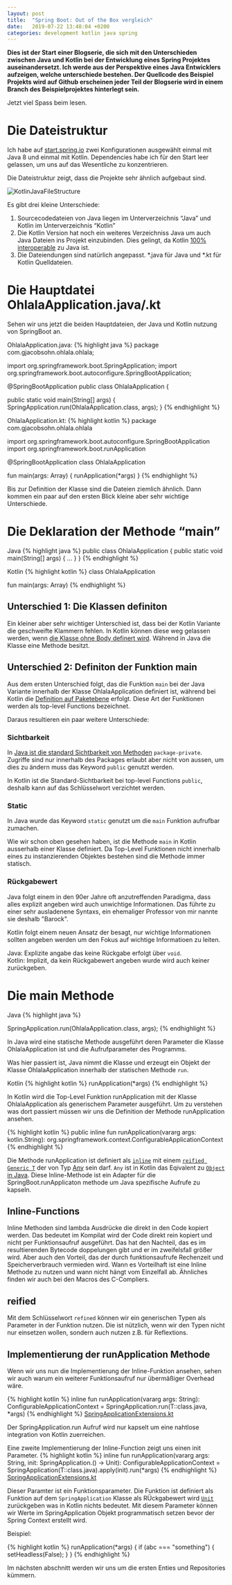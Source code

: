 ```yaml
---
layout: post
title:  "Spring Boot: Out of the Box vergleich"
date:   2019-07-22 13:48:04 +0200
categories: development kotlin java spring
---
```


**Dies ist der Start einer Blogserie, die sich mit den Unterschieden zwischen Java und Kotlin bei der Entwicklung 
eines Spring Projektes auseinandersetzt. Ich werde aus der Perspektive eines Java Entwicklers aufzeigen, welche 
unterschiede bestehen. Der Quellcode des Beispiel Projekts wird auf Github erscheinen jeder Teil der Blogserie wird 
in einem Branch des Beispielprojektes hinterlegt sein.**

Jetzt viel Spass beim lesen.


# Die Dateistruktur
Ich habe auf [start.spring.io](https://start.spring.io/) zwei Konfigurationen ausgewählt einmal mit Java 8 und einmal mit Kotlin.
Dependencies habe ich für den Start leer gelassen, um uns auf das Wesentliche zu konzentrieren.

Die Dateistruktur zeigt, dass die Projekte sehr ähnlich aufgebaut sind.

![KotlinJavaFileStructure](/assets/posts/javakotlin.jpg "Screenshot der Dateistruktur von Java und Kotlin")


Es gibt drei kleine Unterschiede:
1. Sourcecodedateien von Java liegen im Unterverzeichnis “Java” und Kotlin im Unterverzeichnis “Kotlin”
2. Die Kotlin Version hat noch ein weiteres Verzeichniss Java um auch Java Dateien ins Projekt einzubinden. 
Dies gelingt, da Kotlin [100% interoperable](https://kotlinlang.org/docs/reference/java-interop.html) zu Java ist. 
3. Die Dateiendungen sind natürlich angepasst. *.java für Java und *.kt für Kotlin Quelldateien.

# Die Hauptdatei OhlalaApplication.java/.kt

Sehen wir uns jetzt die beiden Hauptdateien, der Java und Kotlin nutzung von SpringBoot an.

OhlalaApplication.java:
{% highlight java %}
package com.gjacobsohn.ohlala.ohlala;

import org.springframework.boot.SpringApplication;
import org.springframework.boot.autoconfigure.SpringBootApplication;

@SpringBootApplication
public class OhlalaApplication {

  public static void main(String[] args) {
     SpringApplication.run(OhlalaApplication.class, args);
  }
{% endhighlight %}

OhlalaApplication.kt:
{% highlight kotlin %}
package com.gjacobsohn.ohlala.ohlala

import org.springframework.boot.autoconfigure.SpringBootApplication
import org.springframework.boot.runApplication

@SpringBootApplication
class OhlalaApplication

fun main(args: Array<String>) {
  runApplication<OhlalaApplication>(*args)
}
{% endhighlight %}

Bis zur Definition der Klasse sind die Dateien ziemlich ähnlich. 
Dann kommen ein paar auf den ersten Blick kleine 
aber sehr wichtige Unterschiede. 

# Die Deklaration der Methode “main”
Java
{% highlight java %}
public class OhlalaApplication {
   public static void main(String[] args) { ... }
}
{% endhighlight %}

Kotlin
{% highlight kotlin %}
class OhlalaApplication

fun main(args: Array<String>) 
{% endhighlight %}

## Unterschied 1: Die Klassen definiton

Ein kleiner aber sehr wichtiger Unterschied ist, dass bei der Kotlin Variante die geschweifte Klammern fehlen.
In Kotlin können diese weg gelassen werden, wenn [die Klasse ohne Body definert wird](https://kotlinlang.org/docs/reference/classes.html). 
Während in Java die Klasse eine Methode besitzt.

## Unterschied 2: Definiton der Funktion main 
Aus dem ersten Unterschied folgt, das die Funktion `main` bei der Java Variante innerhalb der Klasse OhlalaApplication definiert ist,
während bei Kotlin die [Definition auf Paketebene](https://kotlinlang.org/docs/reference/visibility-modifiers.html#packages) erfolgt.
Diese Art der Funktionen werden als top-level Functions bezeichnet. 

Daraus resultieren ein paar weitere Unterschiede:

### Sichtbarkeit
In [Java ist die standard Sichtbarkeit von Methoden](https://docs.oracle.com/javase/tutorial/java/javaOO/accesscontrol.html)  `package-private`. 
Zugriffe sind nur innerhalb des Packages erlaubt aber nicht von aussen, um dies zu ändern muss das Keyword `public` genutzt werden.

In Kotlin ist die Standard-Sichtbarkeit bei top-level Functions `public`, deshalb kann auf das Schlüsselwort verzichtet werden.

### Static
In Java wurde das Keyword `static` genutzt um die `main` Funktion aufrufbar zumachen.

Wie wir schon oben gesehen haben, ist die Methode `main` in Kotlin ausserhalb einer Klasse definiert.
Da Top-Level Funktionen nicht innerhalb eines zu instanzierenden Objektes bestehen sind die Methode immer statisch.

### Rückgabewert
Java folgt einem in den 90er Jahre oft anzutreffenden Paradigma, dass alles explizit angeben wird auch unwichtige Informationen. 
Das führte zu einer sehr ausladenene Syntaxs, ein ehemaliger Professor von mir nannte sie deshalb "Barock".

Kotlin folgt einem neuen Ansatz der besagt, nur wichtige Informationen sollten angeben werden um den Fokus auf wichtige Informatioen zu leiten.

Java: Explizite angabe das keine Rückgabe erfolgt über `void`.<br />
Kotlin: Implizit, da kein Rückgabewert angeben wurde wird auch keiner zurückgeben.


# Die main Methode

Java {% highlight java %}

SpringApplication.run(OhlalaApplication.class, args);
{% endhighlight %}

In Java wird eine statische Methode ausgeführt deren Parameter die Klasse OhlalaApplication ist und 
die Aufrufparameter des Programms.

Was hier passiert ist, Java nimmt die Klasse und erzeugt ein Objekt der Klasse OhlalaApplication innerhalb 
der statischen Methode `run`.


Kotlin 
{% highlight kotlin %}
runApplication<OhlalaApplication>(*args)
{% endhighlight %} 

In Kotlin wird die Top-Level Funktion runApplication mit der Klasse OhlalaApplication als generischem Parameter ausgeführt. 
Um zu verstehen was dort passiert müssen wir uns die Definition der Methode runApplication ansehen.

{% highlight kotlin %}
public inline fun <reified T : kotlin.Any> runApplication(vararg args: kotlin.String): org.springframework.context.ConfigurableApplicationContext
{% endhighlight %} 

Die Methode runApplication ist definiert als [`inline`](https://kotlinlang.org/docs/reference/inline-functions.html) mit einem [`reified Generic T`](https://kotlinlang.org/docs/reference/inline-functions.html#reified-type-parameters) der von Typ [Any](https://kotlinlang.org/api/latest/jvm/stdlib/kotlin/-any/index.html#kotlin.Any) sein darf. 
`Any` ist in Kotlin das Eqivalent zu [`Object` in Java](https://docs.oracle.com/javase/8/docs/api/java/lang/Object.html).
Diese Inline-Methode ist ein Adapter für die SpringBoot.runApplicaton methode um Java spezifische Aufrufe zu kapseln.

## Inline-Functions
Inline Methoden sind lambda Ausdrücke die direkt in den Code kopiert werden. 
Das bedeutet im Kompilat wird der Code direkt rein kopiert und nicht per Funktionsaufruf ausgeführt. 
Das hat den Nachteil, das es im resultierenden Bytecode doppelungen gibt und er im zweifelsfall größer wird. 
Aber auch den Vorteil, das der durch funktionsaufrufe Rechenzeit und Speicherverbrauch vermieden wird. 
Wann es Vorteilhaft ist eine Inline Methode zu nutzen und wann nicht hängt vom Einzelfall ab.
Ähnliches finden wir auch bei den Macros des C-Compliers.


## reified 
Mit dem Schlüsselwort `refined` können wir ein generischen Typen als Parameter in der Funktion nutzen.
Die ist nützlich, wenn wir den Typen nicht nur einsetzen wollen, sondern auch nutzen z.B. für Reflextions.

## Implementierung der runApplication Methode
Wenn wir uns nun die Implementierung der Inline-Funktion ansehen, 
sehen wir auch warum ein weiterer Funktionsaufruf nur übermäßiger Overhead wäre.

{% highlight kotlin %}
inline fun <reified T : Any> runApplication(vararg args: String): ConfigurableApplicationContext =
        SpringApplication.run(T::class.java, *args)
{% endhighlight %}
[SpringApplicationExtensions.kt](https://github.com/spring-projects/spring-boot/blob/master/spring-boot-project/spring-boot/src/main/kotlin/org/springframework/boot/SpringApplicationExtensions.kt)

Der SpringApplication.run Aufruf wird nur kapselt um eine nahtlose integration von Kotlin zuerreichen.

Eine zweite Implementierung der Inline-Function zeigt uns einen init Parameter.
{% highlight kotlin %}
inline fun <reified T : Any> runApplication(vararg args: String, init: SpringApplication.() -> Unit): ConfigurableApplicationContext =
		SpringApplication(T::class.java).apply(init).run(*args)
{% endhighlight %}
[SpringApplicationExtensions.kt](https://github.com/spring-projects/spring-boot/blob/master/spring-boot-project/spring-boot/src/main/kotlin/org/springframework/boot/SpringApplicationExtensions.kt)

Dieser Paramter ist ein Funktionsparameter. Die Funktion ist definiert als 
Funktion auf dem `SpringApplication` Klasse als RÜckgabewert wird [`Unit`](https://kotlinlang.org/docs/reference/coding-conventions.html#unit) zurückgeben was in Kotlin nichts bedeutet. 
Mit diesem Parameter können wir Werte im SpringApplication Objekt programmatisch setzen bevor der Spring Context erstellt wird. 

Beispiel:

{% highlight kotlin %}
runApplication<OhlalaApplication>(*args) {
    if (abc === "something") {
        setHeadless(False);
    }
}
{% endhighlight %} 


Im nächsten abschnitt werden wir uns um die ersten Enties und Repositories kümmern.
